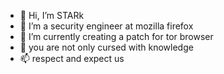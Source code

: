 - 👋 Hi, I’m STARk
- 👀 I’m a security engineer at mozilla firefox
- 🌱 I’m currently creating a patch for tor browser 
- 💞️ you are not only cursed with knowledge
- 📫 respect and expect us

<!---
codewithstark/codewithstark is a ✨ special ✨ repository because its `README.md` (this file) appears on your GitHub profile.
You can click the Preview link to take a look at your changes.
--->
